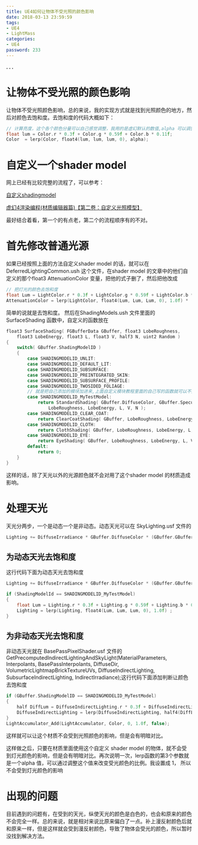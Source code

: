 ```yaml
---
title: UE4如何让物体不受光照的颜色影响
date: 2018-03-13 23:59:59
tags:
- UE4
- LightMass
categories:
- UE4
password: 233
---
```


**. . .**<!-- more -->


# 让物体不受光照的颜色影响


 让物体不受光照颜色影响，总的来说，我的实现方式就是找到光照颜色的地方，然后对颜色去饱和度。去饱和度的代码大概如下：

``` c++
// 计算亮度，这个各个颜色分量可以自己感觉调整，我用的是虚幻默认的数值,alpha 可以调整去多少饱和度，用 0 ~ 1 表示，1表示完全去除
float lum = Color.r * 0.3f + Color.g * 0.59f + Color.b * 0.11f;
Color  = lerp(Color, float4(lum, lum, lum, 0), alpha);
```


# 自定义一个shader model

网上已经有比较完整的流程了，可以参考：

[自定义shadingmodel](http://blog.felixkate.net/2016/05/22/adding-a-custom-shading-model-1/)

[虚幻4渲染编程(材质编辑器篇)【第二卷：自定义光照模型】](https://zhuanlan.zhihu.com/p/36840778)

最好结合着看，第一个的有点老，第二个的流程顺序有的不对。


# 首先修改普通光源

如果已经按照上面的方法自定义shader model 的话，就可以在 DeferredLightingCommon.ush 这个文件，在shader model 的文章中的他们自定义的那个float3 AttenuationColor 变量，把他的式子删了，然后把他改成

``` c++
// 把灯光的颜色去饱和度
float Lum = LightColor.r * 0.3f + LightColor.g * 0.59f + LightColor.b * 0.11f;
AttenuationColor = lerp(LightColor, float4(Lum, Lum, Lum, 0), 1.0f) * (NoL * SurfaceAttenuation) ;
```


简单的说就是去饱和度。
然后在ShadingModels.ush 文件里面的SurfaceShading 函数中，自定义的函数放在

``` c++
float3 SurfaceShading( FGBufferData GBuffer, float3 LobeRoughness,
	float3 LobeEnergy, float3 L, float3 V, half3 N, uint2 Random )
{
	switch( GBuffer.ShadingModelID )
	{
		case SHADINGMODELID_UNLIT:
		case SHADINGMODELID_DEFAULT_LIT:
		case SHADINGMODELID_SUBSURFACE:
		case SHADINGMODELID_PREINTEGRATED_SKIN:
		case SHADINGMODELID_SUBSURFACE_PROFILE:
		case SHADINGMODELID_TWOSIDED_FOLIAGE:
		// 就是把自己添加的模块加进来,上面自定义模块教程里面的自己写的函数就可以不要了
		case SHADINGMODELID_MyTestModel:
			return StandardShading( GBuffer.DiffuseColor, GBuffer.SpecularColor,
				LobeRoughness, LobeEnergy, L, V, N );
		case SHADINGMODELID_CLEAR_COAT:
			return ClearCoatShading( GBuffer, LobeRoughness, LobeEnergy, L, V, N );
		case SHADINGMODELID_CLOTH:
			return ClothShading( GBuffer, LobeRoughness, LobeEnergy, L, V, N );
		case SHADINGMODELID_EYE:
			return EyeShading( GBuffer, LobeRoughness, LobeEnergy, L, V, N );
		default:
			return 0;
	}
}
```
这样的话，除了天光以外的光源颜色就不会对用了这个shader model 的材质造成影响。

# 处理天光

天光分两步，一个是动态一个是非动态。动态天光可以在 SkyLighting.usf 文件的

``` c++
Lighting += DiffuseIrradiance * GBuffer.DiffuseColor * (GBuffer.GBufferAO * ScreenSpaceData.AmbientOcclusion);
```

## 为动态天光去饱和度

这行代码下面为动态天光去饱和度

``` c++
Lighting += DiffuseIrradiance * GBuffer.DiffuseColor * (GBuffer.GBufferAO * ScreenSpaceData.AmbientOcclusion);

if (ShadingModelId == SHADINGMODELID_MyTestModel)
{
	float Lum = Lighting.r * 0.3f + Lighting.g * 0.59f + Lighting.b * 0.11f;
	Lighting = lerp(Lighting, float4(Lum, Lum, Lum, 0), 1.0f) ;
}
```


## 为非动态天光去饱和度

非动态天光就在 BasePassPixelShader.usf 文件的 GetPrecomputedIndirectLightingAndSkyLight(MaterialParameters, Interpolants, BasePassInterpolants, DiffuseDir, VolumetricLightmapBrickTextureUVs, DiffuseIndirectLighting, SubsurfaceIndirectLighting, IndirectIrradiance);这行代码下面添加判断让颜色去饱和度

``` c++
if (GBuffer.ShadingModelID == SHADINGMODELID_MyTestModel)
{
	half DiffLum = DiffuseIndirectLighting.r * 0.3f + DiffuseIndirectLighting.g * 0.59f + DiffuseIndirectLighting.b * 0.11f;
	DiffuseIndirectLighting = lerp(DiffuseIndirectLighting, half4(DiffLum, DiffLum, DiffLum, 0), 0.8f);
}
LightAccumulator_Add(LightAccumulator, Color, 0, 1.0f, false);
```


这样就可以让这个材质不会受到光照颜色的影响，但是会有明暗对比。 

这样做之后，只要在材质里面使用这个自定义 shader model 的物体，就不会受到灯光颜色的影响，但是会有明暗对比。再次说明一次，lerp函数的第3个参数就是一个alpha 值，可以通过调整这个值来改变受光颜色的比例。我设置成 1， 所以不会受到灯光颜色的影响


# 出现的问题

目前遇到的问题有，在受到的天光，纵使天光的颜色是白色的，也会和原来的颜色不会完全一样。总的来说，就是相对来说比原来偏白了一点。补上漫反射颜色后就和原来一样，但是这样就会受到漫反射颜色，导致了物体会受光的颜色，所以暂时没找到解决方法。

